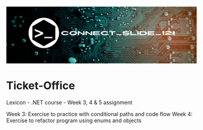 ![alt text](https://github.com/Connectslide121/Ticket-Office/blob/master/Connect_banner_github.png)

# Ticket-Office
Lexicon - .NET course - Week 3, 4 & 5 assignment

Week 3: Exercise to practice with conditional paths and code flow
Week 4: Exercise to refactor program using enums and objects
